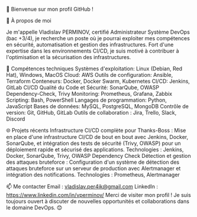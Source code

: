 🚀 Bienvenue sur mon profil GitHub !

🎯 À propos de moi

Je m'appelle Vladislav PERMINOV, certifié Administrateur Système DevOps (bac +3/4), je recherche un poste où je pourrai exploiter mes compétences en sécurité, automatisation et gestion des infrastructures. Fort d'une expertise dans les environnements CI/CD, je suis motivé à contribuer à l'optimisation et la sécurisation des infrastructures.

🔧 Compétences techniques
Systèmes d'exploitation: Linux (Debian, Red Hat), Windows, MacOS Cloud: AWS
Outils de configuration: Ansible, Terraform
Conteneurs: Docker, Docker Swarm, Kubernetes
CI/CD: Jenkins, GitLab CI/CD
Qualité du Code et Sécurité: SonarQube, OWASP Dependency-Check, Trivy Monitoring: Prometheus, Grafana, Zabbix
Scripting: Bash, PowerShell
Langages de programmation: Python, JavaScript
Bases de données: MySQL, PostgreSQL, MongoDB
Contrôle de version: Git, GitHub, GitLab
Outils de collaboration : Jira, Trello, Slack, Discord

🌐 Projets récents
Infrastructure CI/CD complète pour Thanks-Boss : Mise en place d'une infrastructure CI/CD de bout en bout avec Jenkins, Docker, SonarQube, et intégration des tests de sécurité (Trivy, OWASP) pour un déploiement rapide et sécurisé des applications.
Technologies : Jenkins, Docker, SonarQube, Trivy, OWASP Dependency Check
Détection et gestion des attaques bruteforce : Configuration d'un système de détection des attaques bruteforce sur un serveur de production avec Alertmanager et intégration des notifications.
Technologies : Prometheus, Alertmanager

📫 Me contacter
Email : vladislav.per4ik@gmail.com
LinkedIn : https://www.linkedin.com/in/vperminov/
Merci de visiter mon profil ! Je suis toujours ouvert à discuter de nouvelles opportunités et collaborations dans le domaine DevOps. 😊
